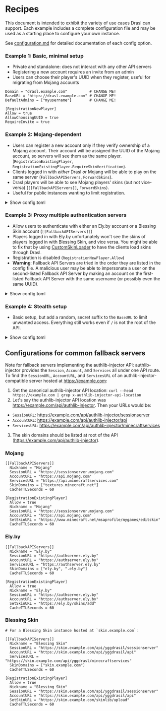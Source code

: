 # Recipes

This document is intended to exhibit the variety of use cases Drasl can support.
Each example includes a complete configuration file and may be used as a starting place to configure your own instance.

See [configuration.md](./configuration.md) for detailed documentation of each config option.

### Example 1: Basic, minimal setup

- Private and standalone: does not interact with any other API servers
- Registering a new account requires an invite from an admin
- Users can choose their player's UUID when they register, useful for migrating from Mojang accounts

```
Domain = "drasl.example.com"          # CHANGE ME!
BaseURL = "https://drasl.example.com" # CHANGE ME!
DefaultAdmins = ["myusername"]        # CHANGE ME!

[RegistrationNewPlayer]
Allow = true
AllowChoosingUUID = true
RequireInvite = true
```

### Example 2: Mojang-dependent

- Users can register a new account only if they verify ownership of a Mojang account. Their account will be assigned the UUID of the Mojang account, so servers will see them as the same player. (`RegistrationExistingPlayer`, `RegistrationExistingPlayer.RequireSkinVerification`).
- Clients logged in with _either_ Drasl _or_ Mojang will be able to play on the same server (`FallbackAPIServers`, `ForwardSkins`).
- Drasl players will be able to see Mojang players' skins (but not vice-versa) (`[[FallbackAPIServers]]`, `ForwardSkins`).
- Useful for public instances wanting to limit registration.

<details>
<summary>Show config.toml</summary>

```
Domain = "drasl.example.com"          # CHANGE ME!
BaseURL = "https://drasl.example.com" # CHANGE ME!
DefaultAdmins = ["myusername"]        # CHANGE ME!

ForwardSkins = true
AllowChangingPlayerName = false

[RegistrationNewPlayer]
Allow = false

[RegistrationExistingPlayer]
  Allow = true
  Nickname = "Mojang"
  SessionURL = "https://sessionserver.mojang.com"
  AccountURL = "https://api.mojang.com"
  SetSkinURL = "https://www.minecraft.net/msaprofile/mygames/editskin"
  RequireSkinVerification = true

[[FallbackAPIServers]]
  Nickname = "Mojang"
  SessionURL = "https://sessionserver.mojang.com"
  AccountURL = "https://api.mojang.com"
  ServicesURL = "https://api.minecraftservices.com"
  SkinDomains = ["textures.minecraft.net"]
  CacheTTLSeconds = 60
```

</details>

### Example 3: Proxy multiple authentication servers

- Allow users to authenticate with either an Ely.by account or a Blessing Skin account (`[[FallbackAPIServers]]`)
- Players logged in with Ely.by unfortunately won't see the skins of players logged in with Blessing Skin, and vice versa. You might be able to fix that by using [CustomSkinLoader](https://github.com/xfl03/MCCustomSkinLoader) to have the clients load skins through Drasl.
- Registration is disabled (`RegistrationNewPlayer.Allow`)
- **Warning**: Fallback API Servers are tried in the order they are listed in the config file. A malicious user may be able to impersonate a user on the second-listed Fallback API Server by making an account on the first-listed Fallback API Server with the same username (or possibly even the same UUID).

<details>
<summary>Show config.toml</summary>

```
Domain = "drasl.example.com"          # CHANGE ME!
BaseURL = "https://drasl.example.com" # CHANGE ME!
DefaultAdmins = ["myusername"]        # CHANGE ME!

[RegistrationNewPlayer]
Allow = false

[[FallbackAPIServers]]
  Nickname = "Ely.by"
  SessionURL = "https://account.ely.by/api/authlib-injector/sessionserver"
  AccountURL = "https://account.ely.by/api/authlib-injector/api"
  ServicesURL = "https://account.ely.by/api/authlib-injector/minecraftservices"
  SkinDomains = ["ely.by", ".ely.by"]
  CacheTTLSeconds = 60

[[FallbackAPIServers]]
  Nickname = "Blessing Skin"
  SessionURL = "https://skin.example.net/api/yggdrasil/sessionserver"
  AccountURL = "https://skin.example.net/api/yggdrasil/api"
  ServicesURL = "https://skin.example.net/api/yggdrasl/minecraftservices"
  SkinDomains = ["skin.example.net"]
  CacheTTLSeconds = 60
```

</details>

### Example 4: Stealth setup

- Basic setup, but add a random, secret suffix to the `BaseURL` to limit unwanted access. Everything still works even if `/` is not the root of the API.

<details>

<summary>Show config.toml</summary>

```
Domain = "drasl.example.com"                  # CHANGE ME!
BaseURL = "https://drasl.example.com/jaek7iNe # CHANGE ME!
DefaultAdmins = ["myusername"]                # CHANGE ME!

[RegistrationNewPlayer]
Allow = true
AllowChoosingUUID = true
RequireInvite = true
```

</details>

## Configurations for common fallback servers

Note for fallback servers implementing the authlib-injector API: authlib-injector provides the `Session`, `Account`, and `Services` all under one API route. To find the `SessionURL`, `AccountURL`, and `ServicesURL` of an authlib-injector-compatible server hosted at https://example.com:

1. Get the canonical authlib-injector API location: `curl --head https://example.com | grep x-authlib-injector-api-location`
2. Let's say the authlib-injector API location was https://example.com/api/authlib-injector. Then your URLs would be:

- `SessionURL`: https://example.com/api/authlib-injector/sessionserver
- `AccountURL`: https://example.com/api/authlib-injector/api
- `ServicesURL`: https://example.com/api/authlib-injector/minecraftservices

3. The skin domains should be listed at root of the API (https://example.com/api/authlib-injector).

### Mojang

```
[[FallbackAPIServers]]
  Nickname = "Mojang"
  SessionURL = "https://sessionserver.mojang.com"
  AccountURL = "https://api.mojang.com"
  ServicesURL = "https://api.minecraftservices.com"
  SkinDomains = ["textures.minecraft.net"]
  CacheTTLSeconds = 60

[RegistrationExistingPlayer]
  Allow = true
  Nickname = "Mojang"
  SessionURL = "https://sessionserver.mojang.com"
  AccountURL = "https://api.mojang.com"
  SetSkinURL = "https://www.minecraft.net/msaprofile/mygames/editskin"
  CacheTTLSeconds = 60
```

### Ely.by

```
[[FallbackAPIServers]]
  Nickname = "Ely.by"
  SessionURL = "https://authserver.ely.by"
  AccountURL = "https://authserver.ely.by"
  ServicesURL = "https://authserver.ely.by"
  SkinDomains = ["ely.by", ".ely.by"]
  CacheTTLSeconds = 60

[RegistrationExistingPlayer]
  Allow = true
  Nickname = "Ely.by"
  SessionURL = "https://authserver.ely.by"
  AccountURL = "https://authserver.ely.by"
  SetSkinURL = "https://ely.by/skins/add"
  CacheTTLSeconds = 60
```

### Blessing Skin

```
# For a Blessing Skin instance hosted at `skin.example.com`:

[[FallbackAPIServers]]
  Nickname = "Blessing Skin"
  SessionURL = "https://skin.example.com/api/yggdrasil/sessionserver"
  AccountURL = "https://skin.example.com/api/yggdrasil/api"
  ServicesURL = "https://skin.example.com/api/yggdrasl/minecraftservices"
  SkinDomains = ["skin.example.com"]
  CacheTTLSeconds = 60

[RegistrationExistingPlayer]
  Allow = true
  Nickname = "Blessing Skin"
  SessionURL = "https://skin.example.com/api/yggdrasil/sessionserver"
  AccountURL = "https://skin.example.com/api/yggdrasil/api"
  SetSkinURL = "https://skin.example.com/skinlib/upload"
  CacheTTLSeconds = 60

```
